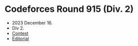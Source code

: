 # Codeforces Round 915 (Div. 2)

- 2023 December 16.
- Div 2.
- [Contest](https://codeforces.com/contest/1905)
- [Editorial](https://codeforces.com/blog/entry/123384)
